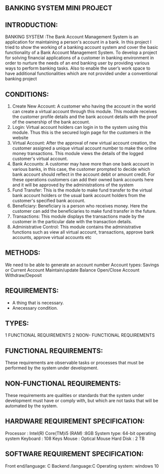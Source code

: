 ## BANKING SYSTEM MINI PROJECT
## INTRODUCTION:
BANKING SYSTEM :The Bank Account Management System is an application for maintaining a person's account in a bank. In this project I tried to show the working of a banking account system and cover the basic functionality of a Bank Account Management System. To develop a project for solving financial applications of a customer in banking environment in order to nurture the needs of an end banking user by providing various ways to perform banking tasks. Also to enable the user’s work space to have additional functionalities which are not provided under a conventional banking project
## CONDITIONS:
1.  Create New Account:  A customer who having the account in the world can create a virtual account through this module. This module receives the customer profile details and the bank account details with the proof of the ownership of the bank account.
2.  Login: Virtual account holders can login in to the system using this module. Thus this is the secured login page for the customers in the website
3.  Virtual Account: After the approval of new virtual account creation, the customer assigned a unique virtual account number to make the online money transactions. This module views the details of the logged customer's virtual account.
4.  Bank Accounts: A customer may have more than one bank account in various banks, in this case, the customer prompted to decide which bank account should reflect in the account debit or amount credit. For these operations customers can add their owned bank accounts here and it will be approved by the administrations of the system
5.  Fund Transfer: This is the module to make fund transfer to the virtual bank account holders  or  the  usual  bank  account  holders  from  the  customer's  specified  bank account. 
6.  Beneficiary: Beneficiary is a person who receives money. Here the customer can add the beneficiaries to make fund transfer in the future.
7.  Transactions: This module displays the  transactions made by the customer in the particular date with the transaction details. 
8.  Administrative Control: This module contains the administrative functions such as view  all  virtual  account,  transactions,  approve  bank  accounts,  approve  virtual accounts etc
## METHODS:
We need to be able to generate an account number
   Account types: Savings or Current Account
   Maintain/update Balance 
   Open/Close Account 
   Withdraw/Deposit
## REQUIREMENTS:
- A thing that is necessary.
- Anecessary condition.
## TYPES:
1 FUNCTIONAL REQUIREMENTS
2 N0ON- FUNCTIONAL REQUIREMENTS
## FUNCTIONAL REQUIREMENTS:
These requirements are observable tasks or processes that must be performed by the system under development. 
## NON-FUNCTIONAL REQUIREMENTS:
These requirements are qualities or standards that the system under development must have or comply with, but which are not tasks that will be
automated by the system.
## HARDWARE REQUIREMENT SPECIFICATION:
Processor : Intel(R) Core(TM)i5
(RAM)  :8GB
System type: 64-bit operating system
Keyboard : 108 Keys 
Mouse : Optical Mouse 
Hard Disk : 2 TB
## SOFTWARE REQUIREMENT SPECIFICATION:
Front end/language: C 
Backend /language:C
Operating system: windows 10
 
 
 
